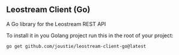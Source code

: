 ## Leostream Client (Go)

A Go library for the Leostream REST API

To install it in you Golang project run this in the root of your project:
```
go get github.com/joustie/leostream-client-go@latest
```

